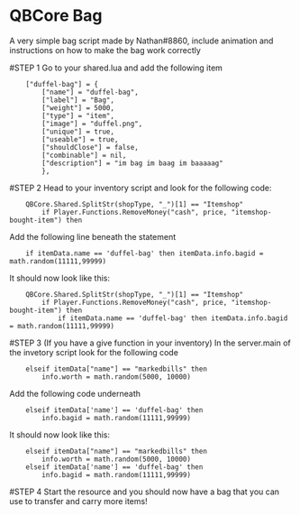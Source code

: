# QBCore Bag
A very simple bag script made by Nathan#8860, include animation and instructions on how to make the bag work correctly

#STEP 1
Go to your shared.lua and add the following item
```
	["duffel-bag"] = {
		["name"] = "duffel-bag",
		["label"] = "Bag",
		["weight"] = 5000,
		["type"] = "item",
		["image"] = "duffel.png",
		["unique"] = true,
		["useable"] = true,
		["shouldClose"] = false,
		["combinable"] = nil,   
		["description"] = "im bag im baag im baaaaag"
		},
```

#STEP 2
Head to your inventory script and look for the following code:
```
	QBCore.Shared.SplitStr(shopType, "_")[1] == "Itemshop"
		if Player.Functions.RemoveMoney("cash", price, "itemshop-bought-item") then
```
Add the following line beneath the statement
```
	if itemData.name == 'duffel-bag' then itemData.info.bagid = math.random(11111,99999)
```
It should now look like this:
```
	QBCore.Shared.SplitStr(shopType, "_")[1] == "Itemshop"
		if Player.Functions.RemoveMoney("cash", price, "itemshop-bought-item") then
			if itemData.name == 'duffel-bag' then itemData.info.bagid = math.random(11111,99999)
```

#STEP 3 (If you have a give function in your inventory)
In the server.main of the invetory script look for the following code
```
	elseif itemData["name"] == "markedbills" then
		info.worth = math.random(5000, 10000)
```
Add the following code underneath
```
	elseif itemData['name'] == 'duffel-bag' then
		info.bagid = math.random(11111,99999)
```
It should now look like this:
```
	elseif itemData["name"] == "markedbills" then
		info.worth = math.random(5000, 10000)
	elseif itemData['name'] == 'duffel-bag' then
		info.bagid = math.random(11111,99999)
```

#STEP 4
Start the resource and you should now have a bag that you can use to transfer and carry more items!